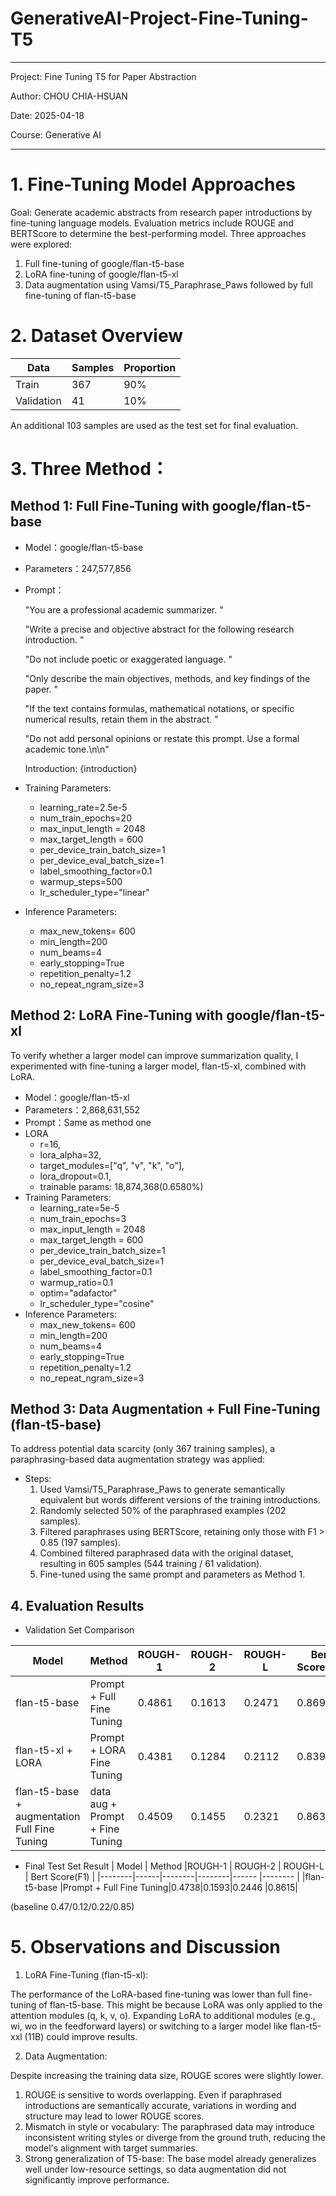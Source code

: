 # GenerativeAI-Project-Fine-Tuning-T5

---
Project: Fine Tuning T5 for Paper Abstraction

Author: CHOU CHIA-HSUAN

Date: 2025-04-18

Course: Generative AI

---

# 1. Fine-Tuning Model Approaches

Goal: Generate academic abstracts from research paper introductions by fine-tuning language models. Evaluation metrics include ROUGE and BERTScore to determine the best-performing model.
Three approaches were explored:

1. Full fine-tuning of google/flan-t5-base
2. LoRA fine-tuning of google/flan-t5-xl
3. Data augmentation using Vamsi/T5_Paraphrase_Paws followed by full fine-tuning of flan-t5-base

# 2. Dataset Overview
| Data |Samples | Proportion |
|--------|------|--------|
| Train | 367  | 90%    |
|Validation | 41   | 10%    |

An additional 103 samples are used as the test set for final evaluation.

# 3. Three Method：
## Method 1: Full Fine-Tuning with google/flan-t5-base

* Model：google/flan-t5-base
* Parameters：247,577,856

* Prompt：

    "You are a professional academic summarizer. "

    "Write a precise and objective abstract for the following research introduction. "

    "Do not include poetic or exaggerated language. "

    "Only describe the main objectives, methods, and key findings of the paper. "

    "If the text contains formulas, mathematical notations, or specific numerical results, retain them in the abstract. "

    "Do not add personal opinions or restate this prompt. Use a formal academic tone.\n\n"

    Introduction: {introduction}

* Training Parameters:
  * learning_rate=2.5e-5
  * num_train_epochs=20
  * max_input_length = 2048
  * max_target_length = 600
  * per_device_train_batch_size=1
  * per_device_eval_batch_size=1
  * label_smoothing_factor=0.1
  * warmup_steps=500
  * lr_scheduler_type="linear"

* Inference Parameters:
  * max_new_tokens= 600
  * min_length=200
  * num_beams=4             
  * early_stopping=True    
  * repetition_penalty=1.2     
  * no_repeat_ngram_size=3  

## Method 2: LoRA Fine-Tuning with google/flan-t5-xl
To verify whether a larger model can improve summarization quality, I experimented with fine-tuning a larger model, flan-t5-xl, combined with LoRA.

  * Model：google/flan-t5-xl
  * Parameters：2,868,631,552
  * Prompt：Same as method one
  * LORA
    * r=16,                            
    * lora_alpha=32,                   
    * target_modules=["q", "v", "k", "o"], 
    * lora_dropout=0.1,  
    * trainable params: 18,874,368(0.6580%)
  * Training Parameters:
    * learning_rate=5e-5
    * num_train_epochs=3
    * max_input_length = 2048
    * max_target_length = 600
    * per_device_train_batch_size=1
    * per_device_eval_batch_size=1
    * label_smoothing_factor=0.1
    * warmup_ratio=0.1
    * optim="adafactor"
    * lr_scheduler_type="cosine"
  * Inference Parameters:
    * max_new_tokens= 600
    * min_length=200
    * num_beams=4             
    * early_stopping=True    
    * repetition_penalty=1.2     
    * no_repeat_ngram_size=3
    
## Method 3: Data Augmentation + Full Fine-Tuning (flan-t5-base)
To address potential data scarcity (only 367 training samples), a paraphrasing-based data augmentation strategy was applied:

* Steps:
  1. Used Vamsi/T5_Paraphrase_Paws to generate semantically equivalent but words different versions of the training introductions.
  2. Randomly selected 50% of the paraphrased examples (202 samples).
  3. Filtered paraphrases using BERTScore, retaining only those with F1 > 0.85 (197 samples).
  4. Combined filtered paraphrased data with the original dataset, resulting in 605 samples (544 training / 61 validation).
  5. Fine-tuned using the same prompt and parameters as Method 1.

## 4. Evaluation Results

* Validation Set Comparison

| Model | Method |ROUGH-1 | ROUGH-2 | ROUGH-L | Bert Score(F1) |
|--------|------|--------|--------|------   |--------|
|flan-t5-base |Prompt + Full Fine Tuning| 0.4861|0.1613|0.2471  |0.8694|
|flan-t5-xl + LORA |Prompt + LORA Fine Tuning|0.4381| 0.1284|0.2112 |0.8391|
|flan-t5-base + augmentation Full Fine Tuning  |data aug + Prompt + Fine Tuning| 0.4509|0.1455|0.2321 |0.8637|

* Final Test Set Result
| Model | Method |ROUGH-1 | ROUGH-2 | ROUGH-L | Bert Score(F1) |
|--------|------|--------|--------|------   |--------      |
|flan-t5-base |Prompt + Full Fine Tuning|0.4738|0.1593|0.2446 |0.8615|

(baseline 0.47/0.12/0.22/0.85)

# 5. Observations and Discussion
1. LoRA Fine-Tuning (flan-t5-xl):

The performance of the LoRA-based fine-tuning was lower than full fine-tuning of flan-t5-base. This might be because LoRA was only applied to the attention modules (q, k, v, o). Expanding LoRA to additional modules (e.g., wi, wo in the feedforward layers) or switching to a larger model like flan-t5-xxl (11B) could improve results.

2. Data Augmentation:

Despite increasing the training data size, ROUGE scores were slightly lower.

   1. ROUGE is sensitive to words overlapping. Even if paraphrased introductions are semantically accurate, variations in wording and 
   structure may lead to lower ROUGE scores.
   2. Mismatch in style or vocabulary: The paraphrased data may introduce inconsistent writing styles or diverge from the ground truth, 
   reducing the model's alignment with target summaries.
   3. Strong generalization of T5-base: The base model already generalizes well under low-resource settings, so data augmentation did not 
   significantly improve performance.


